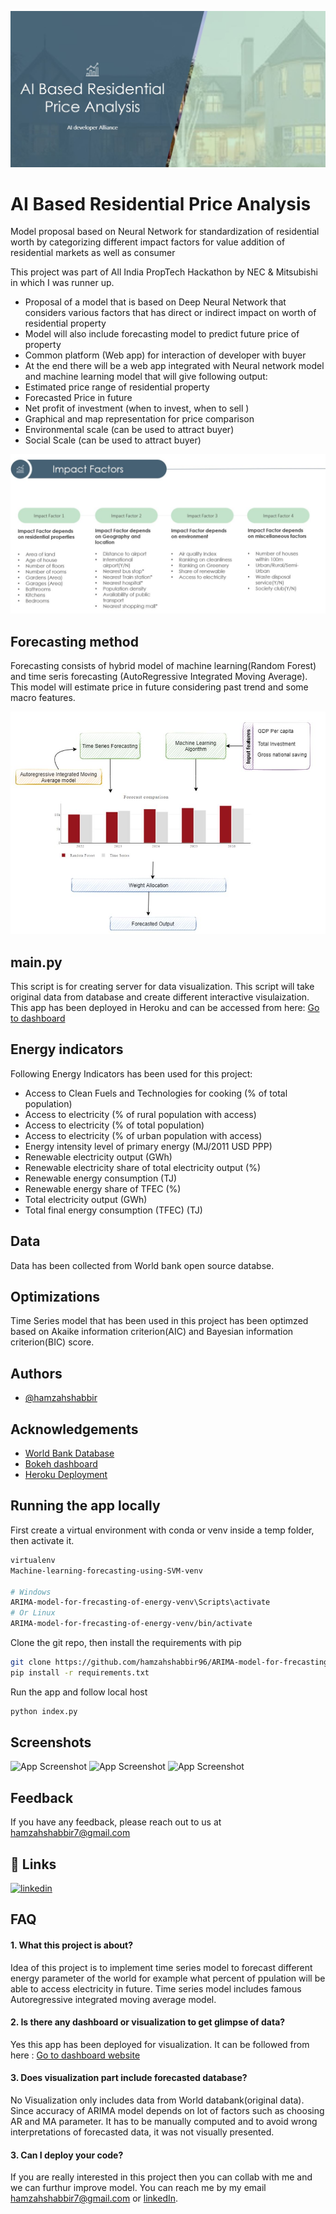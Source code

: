 
![Logo](images/title.JPG)

    
# AI Based Residential Price Analysis

Model proposal based on Neural Network for standardization of residential worth by categorizing different impact factors for value addition of residential markets as well as consumer

This project was part of All India PropTech Hackathon by NEC & Mitsubishi in which I was runner up.


* Proposal of a model that is based on Deep Neural Network that considers various factors that has direct or indirect impact on worth of residential property
* Model will also include forecasting model to predict future price of property
* Common platform (Web app) for interaction of developer with buyer
* At the end there will be a web app integrated with Neural network model and machine learning model that will give following output:
* Estimated price range of residential property
* Forecasted Price in future
* Net profit of investment (when to invest, when to sell )
* Graphical and map representation for price comparison
* Environmental scale (can be used to attract buyer)
* Social Scale (can be used to attract buyer)

![Logo](images/1.JPG)




## Forecasting method
Forecasting consists of hybrid model of machine learning(Random Forest) and time seris forecasting (AutoRegressive Integrated Moving Average). This model will estimate price in future considering past trend and some macro features.

![Logo](images/2.JPG)

## main.py
This script is for creating server for data visualization. This script will take original data from database and create different interactive visulaization. This app has been deployed in Heroku and can be accessed from here: 
[Go to dashboard](https://dashhamzah.herokuapp.com/)

## Energy indicators
Following Energy Indicators has been used for this project:
* Access to Clean Fuels and Technologies for cooking (% of total population)
* Access to electricity (% of rural population with access)
* Access to electricity (% of total population)
* Access to electricity (% of urban population with access)
* Energy intensity level of primary energy (MJ/2011 USD PPP)
* Renewable electricity output (GWh)
* Renewable electricity share of total electricity output (%)
* Renewable energy consumption (TJ)
* Renewable energy share of TFEC (%)
* Total electricity output (GWh)
* Total final energy consumption (TFEC) (TJ)

## Data
Data has been collected from World bank open source databse.
## Optimizations

Time Series model that has been used in this project has been optimzed based on Akaike information criterion(AIC) and Bayesian information criterion(BIC) score.

  
## Authors

- [@hamzahshabbir](https://github.com/hamzahshabbir96)

  
## Acknowledgements

 - [World Bank Database](https://www.worldbank.org/en/home)
 - [Bokeh dashboard](https://docs.bokeh.org/en/latest/index.html)
 - [Heroku Deployment](https://www.heroku.com/)

## Running the app locally


First create a virtual environment with conda or venv inside a temp folder, then activate it.



```bash
virtualenv 
Machine-learning-forecasting-using-SVM-venv

# Windows
ARIMA-model-for-frecasting-of-energy-venv\Scripts\activate
# Or Linux
ARIMA-model-for-frecasting-of-energy-venv/bin/activate

```
Clone the git repo, then install the requirements with pip
```bash
git clone https://github.com/hamzahshabbir96/ARIMA-model-for-frecasting-of-energy.git
pip install -r requirements.txt
```
Run the app and follow local host 
```bash
python index.py
```
  
## Screenshots

![App Screenshot](pictures/Capture.PNG)
![App Screenshot](pictures/sc.PNG)
![App Screenshot](pictures/sc1.PNG)

  
## Feedback

If you have any feedback, please reach out to us at hamzahshabbir7@gmail.com

  
## 🔗 Links
[![linkedin](https://img.shields.io/badge/linkedin-0A66C2?style=for-the-badge&logo=linkedin&logoColor=white)](https://www.linkedin.com/in/hamzah-shabbir-108765a5/)

  
## FAQ

#### 1. What this project is about?

Idea of this project is to implement time series model to forecast different energy parameter of the world for example what percent of ppulation will be able to access electricity in future. Time series model includes famous Autoregressive integrated moving average model.
#### 2. Is there any dashboard or visualization to get glimpse of data? 


Yes this app has been deployed for visualization. It can be followed from here : [Go to dashboard website](https://dashhamzah.herokuapp.com/)

#### 3. Does visualization part include forecasted database?

No Visualization only includes data from World databank(original data). Since accuracy of ARIMA model depends on lot of factors such as choosing AR and MA parameter. It has to be manually computed and to avoid wrong interpretations of forecasted data, it was not visually presented.

#### 3. Can I deploy your code?

If you are really interested in this project then you can collab with me and we can furthur improve model. You can reach me by my email hamzahshabbir7@gmail.com or [linkedIn](https://www.linkedin.com/in/hamzah-shabbir-108765a5/). 
